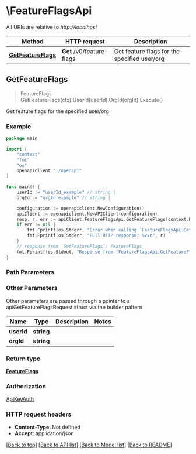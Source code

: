 # \FeatureFlagsApi

All URIs are relative to *http://localhost*

Method | HTTP request | Description
------------- | ------------- | -------------
[**GetFeatureFlags**](FeatureFlagsApi.md#GetFeatureFlags) | **Get** /v0/feature-flags | Get feature flags for the specified user/org



## GetFeatureFlags

> FeatureFlags GetFeatureFlags(ctx).UserId(userId).OrgId(orgId).Execute()

Get feature flags for the specified user/org



### Example

```go
package main

import (
    "context"
    "fmt"
    "os"
    openapiclient "./openapi"
)

func main() {
    userId := "userId_example" // string | 
    orgId := "orgId_example" // string | 

    configuration := openapiclient.NewConfiguration()
    apiClient := openapiclient.NewAPIClient(configuration)
    resp, r, err := apiClient.FeatureFlagsApi.GetFeatureFlags(context.Background()).UserId(userId).OrgId(orgId).Execute()
    if err != nil {
        fmt.Fprintf(os.Stderr, "Error when calling `FeatureFlagsApi.GetFeatureFlags``: %v\n", err)
        fmt.Fprintf(os.Stderr, "Full HTTP response: %v\n", r)
    }
    // response from `GetFeatureFlags`: FeatureFlags
    fmt.Fprintf(os.Stdout, "Response from `FeatureFlagsApi.GetFeatureFlags`: %v\n", resp)
}
```

### Path Parameters



### Other Parameters

Other parameters are passed through a pointer to a apiGetFeatureFlagsRequest struct via the builder pattern


Name | Type | Description  | Notes
------------- | ------------- | ------------- | -------------
 **userId** | **string** |  | 
 **orgId** | **string** |  | 

### Return type

[**FeatureFlags**](FeatureFlags.md)

### Authorization

[ApiKeyAuth](../README.md#ApiKeyAuth)

### HTTP request headers

- **Content-Type**: Not defined
- **Accept**: application/json

[[Back to top]](#) [[Back to API list]](../README.md#documentation-for-api-endpoints)
[[Back to Model list]](../README.md#documentation-for-models)
[[Back to README]](../README.md)

